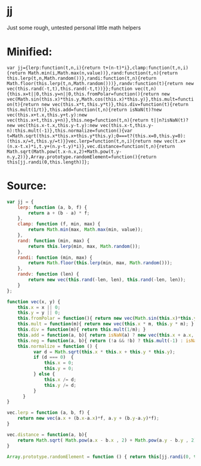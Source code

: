# jj
Just some rough, untested personal little math helpers

# Minified:
`
var jj={lerp:function(t,n,i){return t+(n-t)*i},clamp:function(t,n,i){return Math.min(i,Math.max(n,value))},rand:function(t,n){return this.lerp(t,n,Math.random())},randi:function(t,n){return Math.floor(this.lerp(t,n,Math.random()))},randv:function(t){return new vec(this.rand(-t,t),this.rand(-t,t))}};function vec(t,n){this.x=t||0,this.y=n||0,this.fromPolar=function(){return new vec(Math.sin(this.x)*this.y,Math.cos(this.x)*this.y)},this.mult=function(t){return new vec(this.x*t,this.y*t)},this.div=function(t){return this.mult(1/t)},this.add=function(t,n){return isNaN(t)?new vec(this.x+t.x,this.y+t.y):new vec(this.x+t,this.y+n)},this.neg=function(t,n){return t||n?isNaN(t)?new vec(this.x-t.x,this.y-t.y):new vec(this.x-t,this.y-n):this.mult(-1)},this.normalize=function(){var t=Math.sqrt(this.x*this.x+this.y*this.y);0===t?(this.x=0,this.y=0):(this.x/=t,this.y/=t)}}vec.lerp=function(t,n,i){return new vec(t.x+(n.x-t.x)*i,t.y+(n.y-t.y)*i)},vec.distance=function(t,n){return Math.sqrt(Math.pow(t.x-n.x,2)+Math.pow(t.y-n.y,2))},Array.prototype.randomElement=function(){return this[jj.randi(0,this.length)]};
`
# Source:
```js
var jj = {
    lerp: function (a, b, f) {
        return a + (b - a) * f;
    },
    clamp: function (f, min, max) {
        return Math.min(max, Math.max(min, value));
    },
    rand: function (min, max) {
        return this.lerp(min, max, Math.random());
    },
    randi: function (min, max) {
        return Math.floor(this.lerp(min, max, Math.random()));
    },
    randv: function (len) {
        return new vec(this.rand(-len, len), this.rand(-len, len));
    }
};

function vec(x, y) {
    this.x = x || 0;
    this.y = y || 0;
    this.fromPolar = function(){ return new vec(Math.sin(this.x)*this.y, Math.cos(this.x)*this.y); }
    this.mult = function(m){ return new vec(this.x * m, this.y * m); }
    this.div = function(m){ return this.mult(1/m); }
    this.add = function(a, b){ return isNaN(a) ? new vec(this.x + a.x, this.y + a.y) : new vec(this.x + a, this.y + b); }
    this.neg = function(a, b){ return (!a && !b) ? this.mult(-1) : isNaN(a) ? new vec(this.x - a.x, this.y - a.y) : new vec(this.x - a, this.y - b); }
    this.normalize = function () {
          var d = Math.sqrt(this.x * this.x + this.y * this.y);
          if (d === 0)  {
              this.x = 0;
              this.y = 0;
          } else {
              this.x /= d;
              this.y /= d;
          }
      }
}

vec.lerp = function (a, b, f) {
    return new vec(a.x + (b.x-a.x)*f, a.y + (b.y-a.y)*f);
}

vec.distance = function(a, b){
    return Math.sqrt( Math.pow(a.x - b.x , 2) + Math.pow(a.y - b.y , 2) );
}

Array.prototype.randomElement = function () { return this[jj.randi(0, this.length)]; }
```
